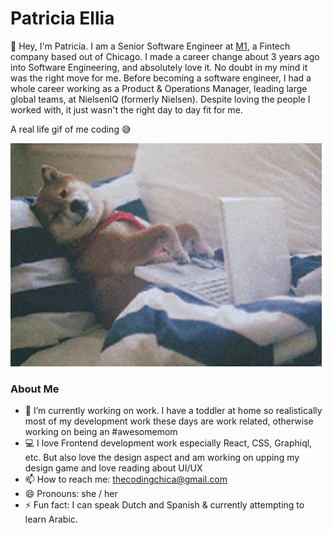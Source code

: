 # Patricia Ellia

👋 Hey, I'm Patricia. I am a Senior Software Engineer at [M1](https://m1.com/), a Fintech company based out of Chicago. I made a career change about 3 years ago into Software Engineering, and absolutely love it. No doubt in my mind it was the right move for me. Before becoming a software engineer, I had a whole career working as a Product & Operations Manager, leading large global teams, at NielsenIQ (formerly Nielsen). Despite loving the people I worked with, it just wasn't the right day to day fit for me. 

A real life gif of me coding 😅

![](https://github.com/patriciadeboer/patriciadeboer/blob/main/dog-computer-votin.gif)

### About Me
- 🔭 I’m currently working on work. I have a toddler at home so realistically most of my development work these days are work related, otherwise working on being an #awesomemom
- 💻 I love Frontend development work especially React, CSS, Graphiql, etc. But also love the design aspect and am working on upping my design game and love reading about UI/UX 
- 📫 How to reach me: thecodingchica@gmail.com
- 😄 Pronouns: she / her
- ⚡ Fun fact: I can speak Dutch and Spanish & currently attempting to learn Arabic.


<!--
**patriciadeboer/patriciadeboer** is a ✨ _special_ ✨ repository because its `README.md` (this file) appears on your GitHub profile.

Here are some ideas to get you started:

- 🔭 I’m currently working on ...
- 🌱 I’m currently learning ...
- 👯 I’m looking to collaborate on ...
- 🤔 I’m looking for help with ...
- 💬 Ask me about ...
- 📫 How to reach me: ...
- 😄 Pronouns: ...
- ⚡ Fun fact: ...
-->
